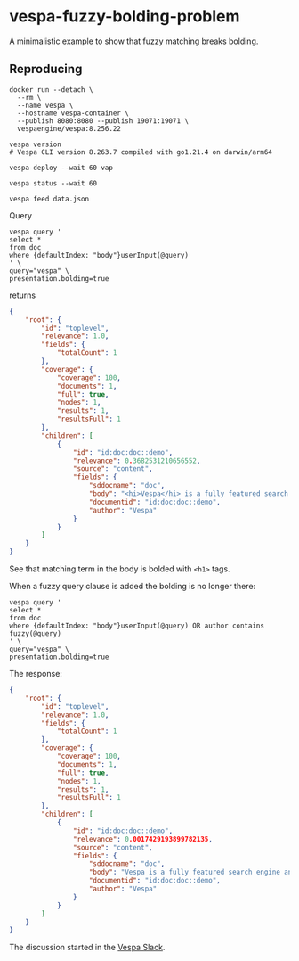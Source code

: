 # vespa-fuzzy-bolding-problem

A minimalistic example to show that fuzzy matching breaks bolding.

## Reproducing

```shell
docker run --detach \
  --rm \
  --name vespa \
  --hostname vespa-container \
  --publish 8080:8080 --publish 19071:19071 \
  vespaengine/vespa:8.256.22
  
vespa version
# Vespa CLI version 8.263.7 compiled with go1.21.4 on darwin/arm64

vespa deploy --wait 60 vap

vespa status --wait 60

vespa feed data.json
```

Query
```shell
vespa query '
select * 
from doc 
where {defaultIndex: "body"}userInput(@query)
' \
query="vespa" \
presentation.bolding=true
```
returns
```json
{
    "root": {
        "id": "toplevel",
        "relevance": 1.0,
        "fields": {
            "totalCount": 1
        },
        "coverage": {
            "coverage": 100,
            "documents": 1,
            "full": true,
            "nodes": 1,
            "results": 1,
            "resultsFull": 1
        },
        "children": [
            {
                "id": "id:doc:doc::demo",
                "relevance": 0.3682531210656552,
                "source": "content",
                "fields": {
                    "sddocname": "doc",
                    "body": "<hi>Vespa</hi> is a fully featured search engine and vector database.",
                    "documentid": "id:doc:doc::demo",
                    "author": "Vespa"
                }
            }
        ]
    }
}
```

See that matching term in the body is bolded with `<h1>` tags.

When a fuzzy query clause is added the bolding is no longer there:
```shell
vespa query '
select * 
from doc 
where {defaultIndex: "body"}userInput(@query) OR author contains fuzzy(@query)
' \
query="vespa" \
presentation.bolding=true
```
The response:
```json
{
    "root": {
        "id": "toplevel",
        "relevance": 1.0,
        "fields": {
            "totalCount": 1
        },
        "coverage": {
            "coverage": 100,
            "documents": 1,
            "full": true,
            "nodes": 1,
            "results": 1,
            "resultsFull": 1
        },
        "children": [
            {
                "id": "id:doc:doc::demo",
                "relevance": 0.0017429193899782135,
                "source": "content",
                "fields": {
                    "sddocname": "doc",
                    "body": "Vespa is a fully featured search engine and vector database.",
                    "documentid": "id:doc:doc::demo",
                    "author": "Vespa"
                }
            }
        ]
    }
}
```

The discussion started in the [Vespa Slack](https://vespatalk.slack.com/archives/C01QNBPPNT1/p1700757803742789).
